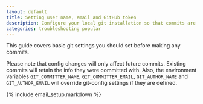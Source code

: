 ```yaml
---
layout: default
title: Setting user name, email and GitHub token
description: Configure your local git installation so that commits are linked to your GitHub account
categories: troubleshooting popular
---
```


<p class="intro">This guide covers basic git settings you should set before making any commits.</p>

<p class="intro">Please note that config changes will only affect future commits.  Existing commits will retain the info they were committed with.  Also, the environment variables <code>GIT_COMMITTER_NAME</code>, <code>GIT_COMMITTER_EMAIL</code>, <code>GIT_AUTHOR_NAME</code> and <code>GIT_AUTHOR_EMAIL</code> will override git-config settings if they are defined.</p>

{% include email_setup.markdown %}
